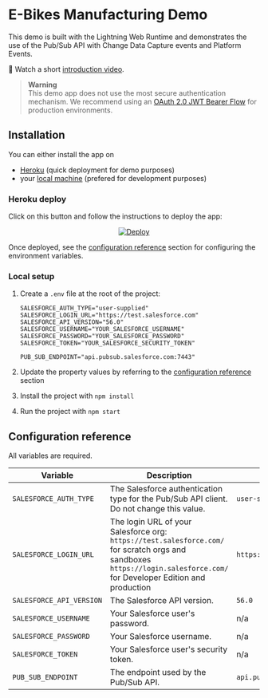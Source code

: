 # E-Bikes Manufacturing Demo

This demo is built with the Lightning Web Runtime and demonstrates the use of the Pub/Sub API with Change Data Capture events and Platform Events.

🎥 Watch a short [introduction video](https://youtu.be/g9P87_loVVA).

> **Warning**<br/>
> This demo app does not use the most secure authentication mechanism. We recommend using an [OAuth 2.0 JWT Bearer Flow](https://help.salesforce.com/s/articleView?id=sf.remoteaccess_oauth_jwt_flow.htm&type=5) for production environments.

## Installation

You can either install the app on

-   [Heroku](#heroku-deploy) (quick deployment for demo purposes)
-   your [local machine](#local-setup) (prefered for development purposes)

### Heroku deploy

Click on this button and follow the instructions to deploy the app:

<p align="center">
  <a href="https://heroku.com/deploy?template=https://github.com/pozil/ebikes-manufacturing-lwc-oss">
    <img src="https://www.herokucdn.com/deploy/button.svg" alt="Deploy">
  </a>
<p>

Once deployed, see the [configuration reference](#configuration-reference) section for configuring the environment variables.

### Local setup

1. Create a `.env` file at the root of the project:

    ```properties
    SALESFORCE_AUTH_TYPE="user-supplied"
    SALESFORCE_LOGIN_URL="https://test.salesforce.com"
    SALESFORCE_API_VERSION="56.0"
    SALESFORCE_USERNAME="YOUR_SALESFORCE_USERNAME"
    SALESFORCE_PASSWORD="YOUR_SALESFORCE_PASSWORD"
    SALESFORCE_TOKEN="YOUR_SALESFORCE_SECURITY_TOKEN"

    PUB_SUB_ENDPOINT="api.pubsub.salesforce.com:7443"
    ```

1. Update the property values by referring to the [configuration reference](#configuration-reference) section

1. Install the project with `npm install`

1. Run the project with `npm start`

## Configuration reference

All variables are required.

| Variable                 | Description                                                                                                                                                                     | Example                          |
| ------------------------ | ------------------------------------------------------------------------------------------------------------------------------------------------------------------------------- | -------------------------------- |
| `SALESFORCE_AUTH_TYPE`   | The Salesforce authentication type for the Pub/Sub API client. Do not change this value.                                                                                        | `user-supplied`                  |
| `SALESFORCE_LOGIN_URL`   | The login URL of your Salesforce org:<br>`https://test.salesforce.com/` for scratch orgs and sandboxes<br/>`https://login.salesforce.com/` for Developer Edition and production | `https://test.salesforce.com`    |
| `SALESFORCE_API_VERSION` | The Salesforce API version.                                                                                                                                                     | `56.0`                           |
| `SALESFORCE_USERNAME`    | Your Salesforce user's password.                                                                                                                                                | n/a                              |
| `SALESFORCE_PASSWORD`    | Your Salesforce username.                                                                                                                                                       | n/a                              |
| `SALESFORCE_TOKEN`       | Your Salesforce user's security token.                                                                                                                                          | n/a                              |
| `PUB_SUB_ENDPOINT`       | The endpoint used by the Pub/Sub API.                                                                                                                                           | `api.pubsub.salesforce.com:7443` |
